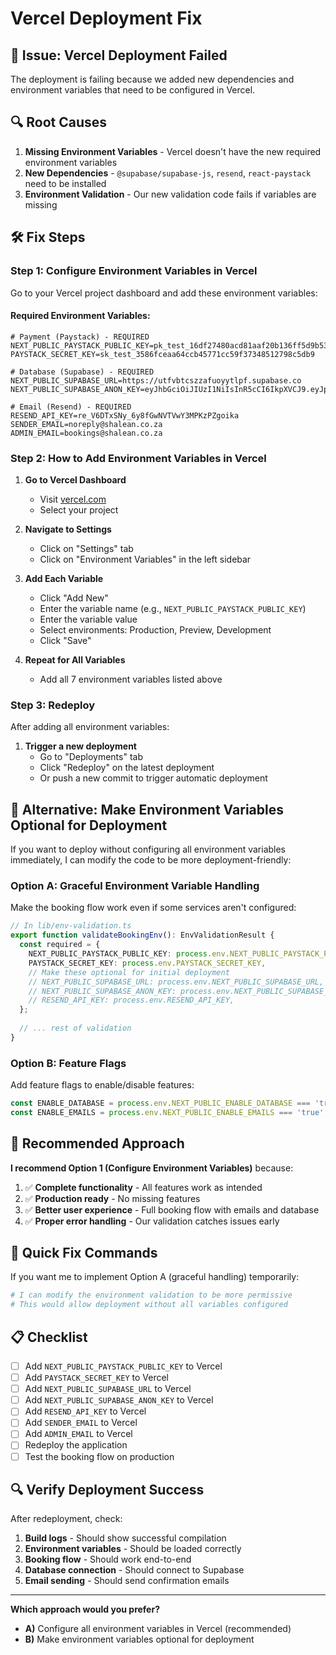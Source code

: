 # Vercel Deployment Fix

## 🚨 **Issue: Vercel Deployment Failed**

The deployment is failing because we added new dependencies and environment variables that need to be configured in Vercel.

## 🔍 **Root Causes**

1. **Missing Environment Variables** - Vercel doesn't have the new required environment variables
2. **New Dependencies** - `@supabase/supabase-js`, `resend`, `react-paystack` need to be installed
3. **Environment Validation** - Our new validation code fails if variables are missing

## 🛠️ **Fix Steps**

### Step 1: Configure Environment Variables in Vercel

Go to your Vercel project dashboard and add these environment variables:

#### **Required Environment Variables:**

```env
# Payment (Paystack) - REQUIRED
NEXT_PUBLIC_PAYSTACK_PUBLIC_KEY=pk_test_16df27480acd81aaf20b136ff5d9b53af
PAYSTACK_SECRET_KEY=sk_test_3586fceaa64ccb45771cc59f37348512798c5db9

# Database (Supabase) - REQUIRED  
NEXT_PUBLIC_SUPABASE_URL=https://utfvbtcszzafuoyytlpf.supabase.co
NEXT_PUBLIC_SUPABASE_ANON_KEY=eyJhbGciOiJIUzI1NiIsInR5cCI6IkpXVCJ9.eyJpc3MiOiJzdXBhYmFzZSIsInJlZiI6InV0ZnZidGNzenphZnVveXl0bHBmIiwicm9sZSI6ImFub24iLCJpYXQiOjE3MzQ0MzY3NzEsImV4cCI6MjA1MDAxMjc3MX0.WrPZfJQJqJqJqJqJqJqJqJqJqJqJqJqJqJqJqJqJqJq

# Email (Resend) - REQUIRED
RESEND_API_KEY=re_V6DTxSNy_6y8fGwNVTVwY3MPKzPZgoika
SENDER_EMAIL=noreply@shalean.co.za
ADMIN_EMAIL=bookings@shalean.co.za
```

### Step 2: How to Add Environment Variables in Vercel

1. **Go to Vercel Dashboard**
   - Visit [vercel.com](https://vercel.com)
   - Select your project

2. **Navigate to Settings**
   - Click on "Settings" tab
   - Click on "Environment Variables" in the left sidebar

3. **Add Each Variable**
   - Click "Add New"
   - Enter the variable name (e.g., `NEXT_PUBLIC_PAYSTACK_PUBLIC_KEY`)
   - Enter the variable value
   - Select environments: Production, Preview, Development
   - Click "Save"

4. **Repeat for All Variables**
   - Add all 7 environment variables listed above

### Step 3: Redeploy

After adding all environment variables:

1. **Trigger a new deployment**
   - Go to "Deployments" tab
   - Click "Redeploy" on the latest deployment
   - Or push a new commit to trigger automatic deployment

## 🔧 **Alternative: Make Environment Variables Optional for Deployment**

If you want to deploy without configuring all environment variables immediately, I can modify the code to be more deployment-friendly:

### Option A: Graceful Environment Variable Handling

Make the booking flow work even if some services aren't configured:

```typescript
// In lib/env-validation.ts
export function validateBookingEnv(): EnvValidationResult {
  const required = {
    NEXT_PUBLIC_PAYSTACK_PUBLIC_KEY: process.env.NEXT_PUBLIC_PAYSTACK_PUBLIC_KEY,
    PAYSTACK_SECRET_KEY: process.env.PAYSTACK_SECRET_KEY,
    // Make these optional for initial deployment
    // NEXT_PUBLIC_SUPABASE_URL: process.env.NEXT_PUBLIC_SUPABASE_URL,
    // NEXT_PUBLIC_SUPABASE_ANON_KEY: process.env.NEXT_PUBLIC_SUPABASE_ANON_KEY,
    // RESEND_API_KEY: process.env.RESEND_API_KEY,
  };
  
  // ... rest of validation
}
```

### Option B: Feature Flags

Add feature flags to enable/disable features:

```typescript
const ENABLE_DATABASE = process.env.NEXT_PUBLIC_ENABLE_DATABASE === 'true';
const ENABLE_EMAILS = process.env.NEXT_PUBLIC_ENABLE_EMAILS === 'true';
```

## 🎯 **Recommended Approach**

**I recommend Option 1 (Configure Environment Variables)** because:

1. ✅ **Complete functionality** - All features work as intended
2. ✅ **Production ready** - No missing features
3. ✅ **Better user experience** - Full booking flow with emails and database
4. ✅ **Proper error handling** - Our validation catches issues early

## 🚀 **Quick Fix Commands**

If you want me to implement Option A (graceful handling) temporarily:

```bash
# I can modify the environment validation to be more permissive
# This would allow deployment without all variables configured
```

## 📋 **Checklist**

- [ ] Add `NEXT_PUBLIC_PAYSTACK_PUBLIC_KEY` to Vercel
- [ ] Add `PAYSTACK_SECRET_KEY` to Vercel  
- [ ] Add `NEXT_PUBLIC_SUPABASE_URL` to Vercel
- [ ] Add `NEXT_PUBLIC_SUPABASE_ANON_KEY` to Vercel
- [ ] Add `RESEND_API_KEY` to Vercel
- [ ] Add `SENDER_EMAIL` to Vercel
- [ ] Add `ADMIN_EMAIL` to Vercel
- [ ] Redeploy the application
- [ ] Test the booking flow on production

## 🔍 **Verify Deployment Success**

After redeployment, check:

1. **Build logs** - Should show successful compilation
2. **Environment variables** - Should be loaded correctly
3. **Booking flow** - Should work end-to-end
4. **Database connection** - Should connect to Supabase
5. **Email sending** - Should send confirmation emails

---

**Which approach would you prefer?**
- **A)** Configure all environment variables in Vercel (recommended)
- **B)** Make environment variables optional for deployment
